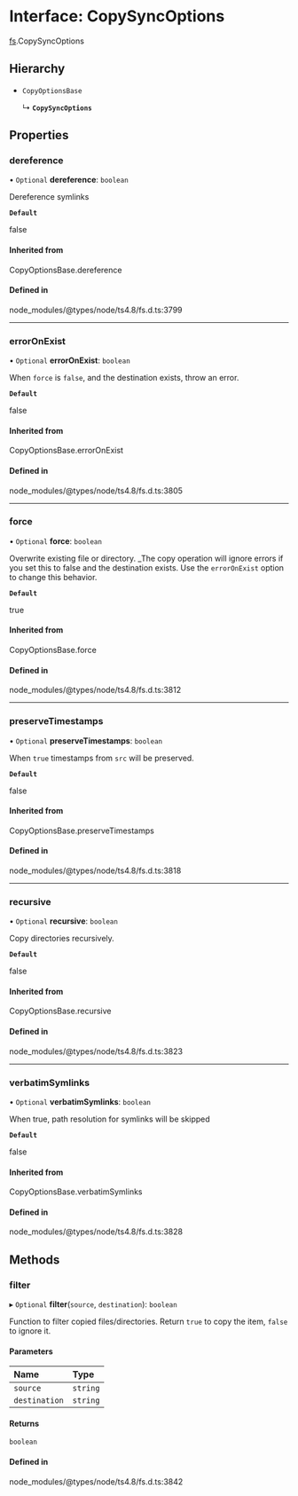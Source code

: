 # Interface: CopySyncOptions

[fs](../modules/fs.md).CopySyncOptions

## Hierarchy

- `CopyOptionsBase`

  ↳ **`CopySyncOptions`**

## Properties

### dereference

• `Optional` **dereference**: `boolean`

Dereference symlinks

**`Default`**

false

#### Inherited from

CopyOptionsBase.dereference

#### Defined in

node_modules/@types/node/ts4.8/fs.d.ts:3799

___

### errorOnExist

• `Optional` **errorOnExist**: `boolean`

When `force` is `false`, and the destination
exists, throw an error.

**`Default`**

false

#### Inherited from

CopyOptionsBase.errorOnExist

#### Defined in

node_modules/@types/node/ts4.8/fs.d.ts:3805

___

### force

• `Optional` **force**: `boolean`

Overwrite existing file or directory. _The copy
operation will ignore errors if you set this to false and the destination
exists. Use the `errorOnExist` option to change this behavior.

**`Default`**

true

#### Inherited from

CopyOptionsBase.force

#### Defined in

node_modules/@types/node/ts4.8/fs.d.ts:3812

___

### preserveTimestamps

• `Optional` **preserveTimestamps**: `boolean`

When `true` timestamps from `src` will
be preserved.

**`Default`**

false

#### Inherited from

CopyOptionsBase.preserveTimestamps

#### Defined in

node_modules/@types/node/ts4.8/fs.d.ts:3818

___

### recursive

• `Optional` **recursive**: `boolean`

Copy directories recursively.

**`Default`**

false

#### Inherited from

CopyOptionsBase.recursive

#### Defined in

node_modules/@types/node/ts4.8/fs.d.ts:3823

___

### verbatimSymlinks

• `Optional` **verbatimSymlinks**: `boolean`

When true, path resolution for symlinks will be skipped

**`Default`**

false

#### Inherited from

CopyOptionsBase.verbatimSymlinks

#### Defined in

node_modules/@types/node/ts4.8/fs.d.ts:3828

## Methods

### filter

▸ `Optional` **filter**(`source`, `destination`): `boolean`

Function to filter copied files/directories. Return
`true` to copy the item, `false` to ignore it.

#### Parameters

| Name | Type |
| :------ | :------ |
| `source` | `string` |
| `destination` | `string` |

#### Returns

`boolean`

#### Defined in

node_modules/@types/node/ts4.8/fs.d.ts:3842
